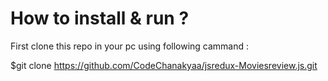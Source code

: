 # How to install & run ?

First clone this repo in your pc using following cammand :

  $git clone https://github.com/CodeChanakyaa/jsredux-Moviesreview.js.git
